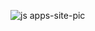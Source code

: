 
![js apps-site-pic](https://github.com/user-attachments/assets/e47177e0-6cc2-4f44-914c-6dd2d6ba1967)

